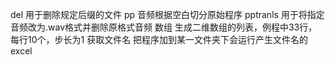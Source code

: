 del 用于删除规定后缀的文件
pp 音频根据空白切分原始程序
pptranls 用于将指定音频改为.wav格式并删除原格式音频
数组 生成二维数组的列表，例程中33行，每行10个，步长为1
获取文件名 把程序加到某一文件夹下会运行产生文件名的excel
